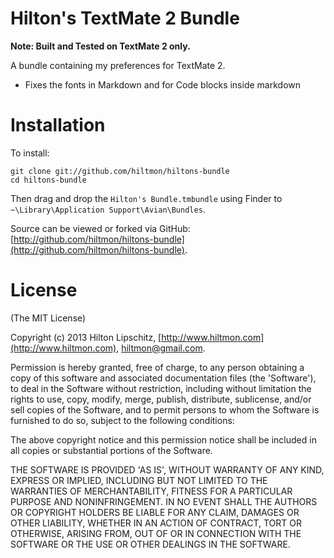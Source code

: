 # Hilton's TextMate 2 Bundle

**Note: Built and Tested on TextMate 2 only.**

A bundle containing my preferences for TextMate 2.

* Fixes the fonts in Markdown and for Code blocks inside markdown

# Installation

To install:

	git clone git://github.com/hiltmon/hiltons-bundle 
	cd hiltons-bundle  

Then drag and drop the `Hilton's Bundle.tmbundle` using Finder to `~\Library\Application Support\Avian\Bundles`.

Source can be viewed or forked via GitHub: [http://github.com/hiltmon/hiltons-bundle](http://github.com/hiltmon/hiltons-bundle).

# License
(The MIT License)

Copyright (c) 2013 Hilton Lipschitz, [http://www.hiltmon.com](http://www.hiltmon.com), [hiltmon@gmail.com](mailto:hiltmon@gmail.com).  

Permission is hereby granted, free of charge, to any person obtaining a copy of this software and associated documentation files (the 'Software'), to deal in the Software without restriction, including without limitation the rights to use, copy, modify, merge, publish, distribute, sublicense, and/or sell copies of the Software, and to permit persons to whom the Software is furnished to do so, subject to the following conditions:

The above copyright notice and this permission notice shall be included in all copies or substantial portions of the Software.

THE SOFTWARE IS PROVIDED 'AS IS', WITHOUT WARRANTY OF ANY KIND, EXPRESS OR IMPLIED, INCLUDING BUT NOT LIMITED TO THE WARRANTIES OF MERCHANTABILITY, FITNESS FOR A PARTICULAR PURPOSE AND NONINFRINGEMENT. IN NO EVENT SHALL THE AUTHORS OR COPYRIGHT HOLDERS BE LIABLE FOR ANY CLAIM, DAMAGES OR OTHER LIABILITY, WHETHER IN AN ACTION OF CONTRACT, TORT OR OTHERWISE, ARISING FROM, OUT OF OR IN CONNECTION WITH THE SOFTWARE OR THE USE OR OTHER DEALINGS IN THE SOFTWARE.
